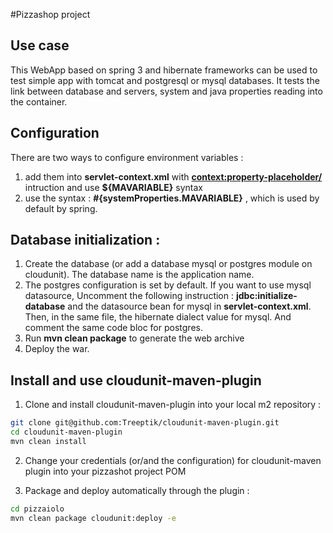 #Pizzashop project

## Use case
This WebApp based on spring 3 and hibernate frameworks can be used to test simple app with tomcat and postgresql or mysql databases.
It tests the link between database and servers, system and java properties reading into the container.

## Configuration

There are two ways to configure environment variables :

1.   add them into **servlet-context.xml** with **<context:property-placeholder/>** intruction and use **${MAVARIABLE}** syntax
2.   use the syntax :  **#{systemProperties.MAVARIABLE}** , which is used by default by spring.


## Database initialization :

1. Create the database (or add a database mysql or postgres module on cloudunit). The database name is the application name.
2. The postgres configuration is set by default. If you want to use mysql datasource, Uncomment the following instruction : **jdbc:initialize-database** and the datasource bean for mysql in **servlet-context.xml**. Then, in the same file, the hibernate dialect value for mysql. And comment the same code bloc for postgres.
3. Run **mvn clean package** to generate the web archive
4. Deploy the war.

## Install and use cloudunit-maven-plugin

1. Clone and install cloudunit-maven-plugin into your local m2 repository :

```bash
git clone git@github.com:Treeptik/cloudunit-maven-plugin.git
cd cloudunit-maven-plugin
mvn clean install
```

2. Change your credentials (or/and the configuration) for cloudunit-maven plugin into your pizzashot project POM

2. Package and deploy automatically through the plugin :

```bash
cd pizzaiolo
mvn clean package cloudunit:deploy -e
```



